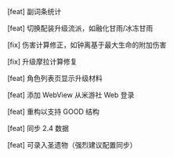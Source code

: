 [feat] 副词条统计

[feat] 切换配装升级流派，如融化甘雨/冰冻甘雨

[fix] 伤害计算修正，如钟离基于最大生命的附加伤害

[fix] 升级摩拉计算修复

[feat] 角色列表页显示升级材料

[feat] 添加 WebView 从米游社 Web 登录

[feat] 重构以支持 GOOD 结构

[feat] 同步 2.4 数据

[feat] 可录入圣遗物（强烈建议配置同步）